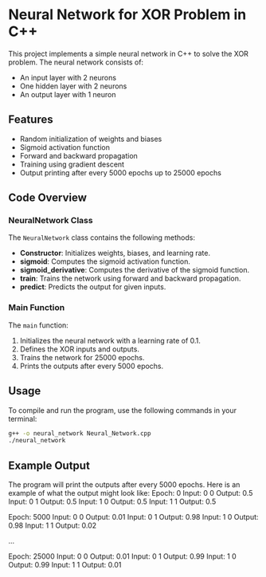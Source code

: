 # Neural Network for XOR Problem in C++

This project implements a simple neural network in C++ to solve the XOR problem. The neural network consists of:
- An input layer with 2 neurons
- One hidden layer with 2 neurons
- An output layer with 1 neuron

## Features

- Random initialization of weights and biases
- Sigmoid activation function
- Forward and backward propagation
- Training using gradient descent
- Output printing after every 5000 epochs up to 25000 epochs

## Code Overview

### NeuralNetwork Class

The `NeuralNetwork` class contains the following methods:

- **Constructor**: Initializes weights, biases, and learning rate.
- **sigmoid**: Computes the sigmoid activation function.
- **sigmoid_derivative**: Computes the derivative of the sigmoid function.
- **train**: Trains the network using forward and backward propagation.
- **predict**: Predicts the output for given inputs.

### Main Function

The `main` function:
1. Initializes the neural network with a learning rate of 0.1.
2. Defines the XOR inputs and outputs.
3. Trains the network for 25000 epochs.
4. Prints the outputs after every 5000 epochs.

## Usage

To compile and run the program, use the following commands in your terminal:

```sh
g++ -o neural_network Neural_Network.cpp
./neural_network
```

## Example Output
The program will print the outputs after every 5000 epochs. Here is an example of what the output might look like:
Epoch: 0
Input: 0 0 Output: 0.5
Input: 0 1 Output: 0.5
Input: 1 0 Output: 0.5
Input: 1 1 Output: 0.5

Epoch: 5000
Input: 0 0 Output: 0.01
Input: 0 1 Output: 0.98
Input: 1 0 Output: 0.98
Input: 1 1 Output: 0.02

...

Epoch: 25000
Input: 0 0 Output: 0.01
Input: 0 1 Output: 0.99
Input: 1 0 Output: 0.99
Input: 1 1 Output: 0.01